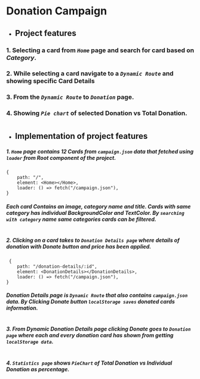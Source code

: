 # Donation Campaign

- ## Project features

### 1. Selecting a card from _`Home`_ page and search for card based on _Category_.

### 2. While selecting a card navigate to a _`Dynamic Route`_ and showing specific Card Details

### 3. From the _`Dynamic Route`_ to _`Donation`_ page.

### 4. Showing _`Pie chart`_ of selected Donation vs Total Donation.

#

- ## Implementation of project features

##### 1. _`Home`_ page contains _12 Cards_ from _`campaign.json`_ data that fetched using _`loader`_ from Root component of the project.

```
{
    path: "/",
    element: <Home></Home>,
    loader: () => fetch("/campaign.json"),
}
```

##### Each card Contains an image, category name and title. Cards with same category has individual _BackgroundColor_ and _TextColor_. By _`searching with category`_ name same categories cards can be filtered.

#

##### 2. Clicking on a card takes to _`Donation Details page`_ where details of donation with _Donate button and price_ has been applied.

```
 {
    path: "/donation-details/:id",
    element: <DonationDetails></DonationDetails>,
    loader: () => fetch("/campaign.json"),
}
```

##### _Donation Details page_ is _`Dynamic Route`_ that also contains _`campaign.json`_ data. By Clicking Donate button _`localStorage saves`_ donated cards information.

#

##### 3. From _Dynamic Donation Details page_ clicking Donate goes to _`Donation page`_ where each and every donation card has shown from getting _`localStorage data`_.

#

##### 4. _`Statistics page`_ shows _`PieChart`_ of _Total Donation vs Individual Donation as percentage_.
